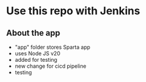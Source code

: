 # Use this repo with Jenkins

## About the app
- "app" folder stores Sparta app
- uses Node JS v20
- added for testing
- new change for cicd pipeline
- testing
